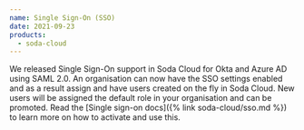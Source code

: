 ```yaml
---
name: Single Sign-On (SSO)
date: 2021-09-23
products:
  - soda-cloud
---
```

We released Single Sign-On support in Soda Cloud for Okta and Azure AD using SAML 2.0. An organisation can now have the SSO settings enabled and as a result assign and have users created on the fly in Soda Cloud. New users will be assigned the default role in your organisation and can be promoted. Read the [Single sign-on docs]({% link soda-cloud/sso.md %}) to learn more on how to activate and use this.